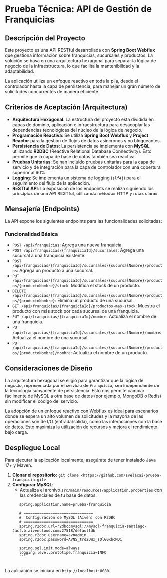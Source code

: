 # Prueba Técnica: API de Gestión de Franquicias

## Descripción del Proyecto

Este proyecto es una API RESTful desarrollada con **Spring Boot Webflux** que gestiona información sobre franquicias, sucursales y productos. La solución se basa en una arquitectura hexagonal para separar la lógica de negocio de la infraestructura, lo que facilita la mantenibilidad y la adaptabilidad.

La aplicación utiliza un enfoque reactivo en toda la pila, desde el controlador hasta la capa de persistencia, para manejar un gran número de solicitudes concurrentes de manera eficiente.

## Criterios de Aceptación (Arquitectura)

* **Arquitectura Hexagonal**: La estructura del proyecto está dividida en capas de dominio, aplicación e infraestructura para desacoplar las dependencias tecnológicas del núcleo de la lógica de negocio.
* **Programación Reactiva**: Se utiliza **Spring Boot Webflux** y **Project Reactor** para la gestión de flujos de datos asíncronos y no bloqueantes.
* **Persistencia de Datos**: La persistencia se implementa con **MySQL** utilizando **R2DBC** (Reactive Relational Database Connectivity). Esto permite que la capa de base de datos también sea reactiva.
* **Pruebas Unitarias**: Se han incluido pruebas unitarias para la capa de servicio y de integración para la capa de controlador con una cobertura superior al 60%.
* **Logging**: Se implementa un sistema de logging (`slf4j`) para el seguimiento del flujo de la aplicación.
* **RESTful API**: La exposición de los endpoints se realiza siguiendo los principios de una API RESTful, utilizando métodos HTTP y rutas claras.

## Mensajería (Endpoints)

La API expone los siguientes endpoints para las funcionalidades solicitadas:

### Funcionalidad Básica

* `POST /api/franquicias`: Agrega una nueva franquicia.
* `POST /api/franquicias/{franquiciaId}/sucursales`: Agrega una sucursal a una franquicia existente.
* `POST /api/franquicias/{franquiciaId}/sucursales/{sucursalNombre}/productos`: Agrega un producto a una sucursal.
* `PUT /api/franquicias/{franquiciaId}/sucursales/{sucursalNombre}/productos/{productoNombre}/stock`: Modifica el stock de un producto.
* `DELETE /api/franquicias/{franquiciaId}/sucursales/{sucursalNombre}/productos/{productoNombre}`: Elimina un producto de una sucursal.
* `GET /api/franquicias/{franquiciaId}/productos-mas-stock`: Muestra el producto con más stock por cada sucursal de una franquicia.
* `PUT /api/franquicias/{franquiciaId}/nombre`: Actualiza el nombre de una franquicia.
* `PUT /api/franquicias/{franquiciaId}/sucursales/{sucursalNombre}/nombre`: Actualiza el nombre de una sucursal.
* `PUT /api/franquicias/{franquiciaId}/sucursales/{sucursalNombre}/productos/{productoNombre}/nombre`: Actualiza el nombre de un producto.

## Consideraciones de Diseño

La arquitectura hexagonal se eligió para garantizar que la lógica de negocio, representada por el servicio de `Franquicia`, sea independiente de la tecnología subyacente de persistencia. Esto nos permite cambiar fácilmente de MySQL a otra base de datos (por ejemplo, MongoDB o Redis) sin modificar el código del servicio.

La adopción de un enfoque reactivo con Webflux es ideal para escenarios donde se espera un alto volumen de solicitudes y la mayoría de las operaciones son de I/O (entrada/salida), como las interacciones con la base de datos. Esto maximiza la utilización de recursos y mejora el rendimiento bajo carga.

## Despliegue Local

Para ejecutar la aplicación localmente, asegúrate de tener instalado Java 17+ y Maven.

1.  **Clonar el repositorio:** `git clone <https://github.com/svelacai/prueba-franquicia.git>`
2.  **Configurar MySQL**:
    * Actualiza el archivo `src/main/resources/application.properties` con las credenciales de tu base de datos:
     ```properties
        spring.application.name=prueba-franquicia

		# ===============================
		#  Configuración de MySQL (Aiven) con R2DBC
		# ===============================
		spring.r2dbc.url=r2dbc:mysql://mysql-franquicia-santiago-4acf.b.aivencloud.com:27518/defaultdb
		spring.r2dbc.username=avnadmin
		spring.r2dbc.password=AVNS_trd2DWx_sOlG0xbcMDi

		spring.sql.init.mode=always
		logging.level.prototipe.franquicia=INFO
		```


La aplicación se iniciará en `http://localhost:8080`.
